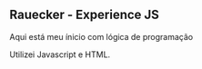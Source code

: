 ## Rauecker - Experience JS

Aqui está meu ínicio com lógica de programação

Utilizei Javascript e HTML.


